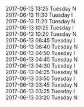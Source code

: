 2017-06-13 13:25 Tuesday  N  
2017-06-13 11:30 Tuesday  I  
2017-06-13 11:20 Tuesday  N  
2017-06-13 10:25 Tuesday  I  
2017-06-13 10:20 Tuesday  N  
2017-06-13 06:45 Tuesday  I  
2017-06-13 06:40 Tuesday  N  
2017-06-13 04:50 Tuesday  I  
2017-06-13 04:45 Tuesday  N  
2017-06-13 04:30 Tuesday  I  
2017-06-13 04:25 Tuesday  N  
2017-06-13 03:50 Tuesday  I  
2017-06-13 03:45 Tuesday  N  
2017-06-13 03:25 Tuesday  I  
2017-06-13 03:20 Tuesday  N  
